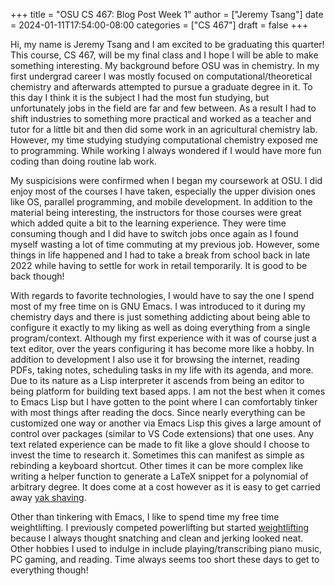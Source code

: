 +++
title = "OSU CS 467: Blog Post Week 1"
author = ["Jeremy Tsang"]
date = 2024-01-11T17:54:00-08:00
categories = ["CS 467"]
draft = false
+++

Hi, my name is Jeremy Tsang and I am excited to be graduating this quarter!
This course, CS 467, will be my final class and I hope I will be able to make
something interesting. My background before OSU was in chemistry. In my first
undergrad career I was mostly focused on computational/theoretical chemistry
and afterwards attempted to pursue a graduate degree in it. To this day I think
it is the subject I had the most fun studying, but unfortunately jobs in the
field are far and few between. As a result I had to shift industries to
something more practical and worked as a teacher and tutor for a little bit and
then did some work in an agricultural chemistry lab. However, my time studying
studying computational chemistry exposed me to programming. While working I
always wondered if I would have more fun coding than doing routine lab work.

My suspicisions were confirmed when I began my coursework at OSU. I did enjoy
most of the courses I have taken, especially the upper division ones like OS,
parallel programming, and mobile development. In addition to the material being
interesting, the instructors for those courses were great which added quite a
bit to the learning experience. They were time consuming though and I did have
to switch jobs once again as I found myself wasting a lot of time commuting at
my previous job. However, some things in life happened and I had to take a
break from school back in late 2022 while having to settle for work in retail
temporarily. It is good to be back though!

With regards to favorite technologies, I would have to say the one I spend most
of my free time on is GNU Emacs. I was introduced to it during my chemistry
days and there is just something addicting about being able to configure it
exactly to my liking as well as doing everything from a single
program/context. Although my first experience with it was of course just a text
editor, over the years configuring it has become more like a hobby. In addition
to development I also use it for browsing the internet, reading PDFs, taking
notes, scheduling tasks in my life with its agenda, and more. Due to its nature
as a Lisp interpreter it ascends from being an editor to being platform for
building text based apps. I am not the best when it comes to Emacs Lisp but I
have gotten to the point where I can comfortably tinker with most things after
reading the docs. Since nearly everything can be customized one way or another
via Emacs Lisp this gives a large amount of control over packages (similar to
VS Code extensions) that one uses. Any text related experience can be made to
fit like a glove should I choose to invest the time to research it. Sometimes
this can manifest as simple as rebinding a keyboard shortcut. Other times it
can be more complex like writing a helper function to generate a LaTeX snippet
for a polynomial of arbitrary degree. It does come at a cost however as it is
easy to get carried away [yak shaving](https://en.wiktionary.org/wiki/yak_shaving).

Other than tinkering with Emacs, I like to spend time my free time
weightlifting. I previously competed powerlifting but started [weightlifting](https://en.wikipedia.org/wiki/Olympic_weightlifting)
because I always thought snatching and clean and jerking looked neat. Other
hobbies I used to indulge in include playing/transcribing piano music, PC
gaming, and reading. Time always seems too short these days to get to
everything though!
